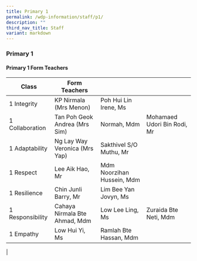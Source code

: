 ```yaml
---
title: Primary 1
permalink: /wdp-information/staff/p1/
description: ""
third_nav_title: Staff
variant: markdown
---
```

### **Primary 1**

#### **Primary 1 Form Teachers**

| Class | Form Teachers |  |  |
|---|---|---|---|
| 1 Integrity  | KP Nirmala (Mrs Menon) | Poh Hui Lin Irene, Ms|  
| 1 Collaboration | Tan Poh Geok Andrea (Mrs Sim) | Normah, Mdm | Mohamaed Udori Bin Rodi, Mr | 
| 1 Adaptability | Ng Lay Way Veronica (Mrs Yap) | Sakthivel S/O Muthu, Mr |  
| 1 Respect | Lee Aik Hao, Mr | Mdm Noorzihan Hussein, Mdm |   
| 1 Resilience | Chin Junli Barry, Mr | Lim Bee Yan Jovyn, Ms | 
| 1 Responsibility | Cahaya Nirmala Bte Ahmad, Mdm | Low Lee Ling, Ms | Zuraida Bte Neti, Mdm | 
| 1 Empathy | Low Hui Yi, Ms | Ramlah Bte Hassan, Mdm |
|